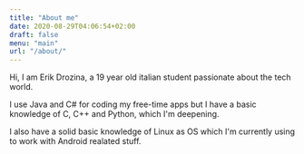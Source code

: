 ```yaml
---
title: "About me"
date: 2020-08-29T04:06:54+02:00
draft: false
menu: "main"
url: "/about/"
---
```


Hi, I am Erik Drozina, a 19 year old italian student passionate about the tech world.

I use Java and C# for coding my free-time apps but I have a basic knowledge of C, C++ and Python, which I'm deepening.

I also have a solid basic knowledge of Linux as OS which I'm currently using to work with Android realated stuff.

